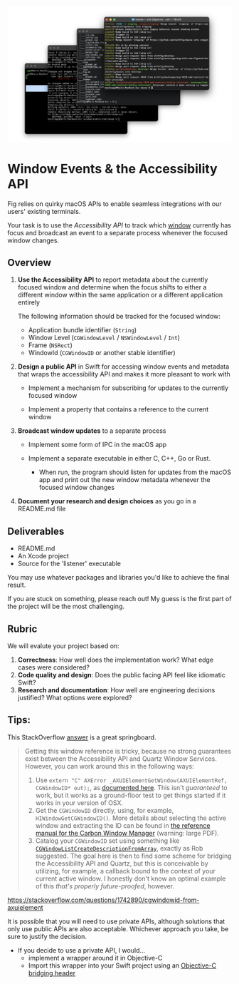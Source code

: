 ![windows.png](./assets/windows-with-white-bg.png)

# Window Events & the Accessibility API

Fig relies on quirky macOS APIs to enable seamless integrations with our users' existing terminals. 

Your task is to use the *Accessibility API* to track which <u>window</u> currently has focus and broadcast an event to a separate process whenever the focused window changes. 

## Overview

1. **Use the Accessibility API** to report metadata about the currently focused window and determine when the focus shifts to either a different window within the same application or a different application entirely

   

   The following information should be tracked for the focused window:

   - Application bundle identifier (`String`)
   - Window Level (`CGWindowLevel` / `NSWindowLevel` / `Int`)
   - Frame (`NSRect`)
   - WindowId (`CGWindowID` or another stable identifier)

   

2. **Design a public API** in Swift for accessing window events and metadata that wraps the accessibility API and makes it more pleasant to work with

   - Implement a mechanism for subscribing for updates to the currently focused window

   - Implement a property that contains a reference to the current window

     

3. **Broadcast window updates** to a separate process

   - Implement some form of IPC in the macOS app

   - Implement a separate executable in either C, C++, Go or Rust.
     - When run, the program should listen for updates from the macOS app and print out the new window metadata whenever the focused window changes

4. **Document your research and design choices** as you go in a README.md file



## Deliverables

- README.md
- An Xcode project
- Source for the 'listener' executable 

You may use whatever packages and libraries you'd like to achieve the final result.

If you are stuck on something, please reach out! My guess is the first part of the project will be the most challenging.

## Rubric

We will evalute your project based on:

1. **Correctness**: How well does the implementation work? What edge cases were considered? 
2. **Code quality and design**: Does the public facing API feel like idiomatic Swift? 
3. **Research and documentation**: How well are engineering decisions justified? What options were explored?



## Tips:

This StackOverflow [answer](https://stackoverflow.com/questions/7422666/uniquely-identify-active-window-on-os-x/7423297#7423297) is a great springboard.

> Getting this window reference is tricky, because no strong guarantees exist between the Accessibility API and Quartz Window Services. However, you can work around this in the following ways:
>
> 1. Use `extern "C" AXError _AXUIElementGetWindow(AXUIElementRef, CGWindowID* out);`, as [documented here](https://stackoverflow.com/a/9624565/517815). This isn't *guaranteed* to work, but it works as a ground-floor test to get things started if it works in your version of OSX.
> 2. Get the `CGWindowID` directly, using, for example, `HIWindowGetCGWindowID()`. More details about selecting the active window and extracting the ID can be found in [the reference manual for the Carbon Window Manager](http://developer.apple.com/legacy/mac/library/documentation/Carbon/reference/Window_Manager/Window_Manager.pdf) (warning: large PDF).
> 3. Catalog your `CGWindowID` set using something like [`CGWindowListCreateDescriptionFromArray`](http://developer.apple.com/library/mac/#documentation/Carbon/Reference/CGWindow_Reference/Reference/Functions.html), exactly as Rob suggested. The goal here is then to find some scheme for bridging the Accessibility API and Quartz, but this is conceivable by utilizing, for example, a callback bound to the context of your current active window. I honestly don't know an optimal example of this *that's properly future-proofed*, however.

https://stackoverflow.com/questions/1742890/cgwindowid-from-axuielement

It is possible that you will need to use private APIs, although solutions that only use public APIs are also acceptable. Whichever approach you take, be sure to justify the decision.

- If you decide to use a private API, I would...
  - implement a wrapper around it in Objective-C
  - Import this wrapper into your Swift project using an [Objective-C bridging header](https://developer.apple.com/documentation/swift/imported_c_and_objective-c_apis/importing_objective-c_into_swift) 

